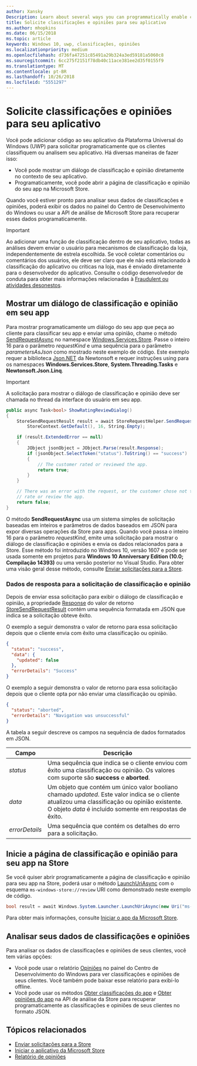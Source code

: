 ```yaml
---
author: Xansky
Description: Learn about several ways you can programmatically enable customers to rate and review your app.
title: Solicite classificações e opiniões para seu aplicativo
ms.author: mhopkins
ms.date: 06/15/2018
ms.topic: article
keywords: Windows 10, uwp, classificações, opiniões
ms.localizationpriority: medium
ms.openlocfilehash: d736fa47251c85491a29b324a3ed59181a5060c8
ms.sourcegitcommit: 6cc275f2151f78db40c11ace381ee2d35f0155f9
ms.translationtype: MT
ms.contentlocale: pt-BR
ms.lasthandoff: 10/26/2018
ms.locfileid: "5551297"
---
```

# <a name="request-ratings-and-reviews-for-your-app"></a>Solicite classificações e opiniões para seu aplicativo

Você pode adicionar código ao seu aplicativo da Plataforma Universal do Windows (UWP) para solicitar programaticamente que os clientes classifiquem ou analisem seu aplicativo. Há diversas maneiras de fazer isso:
* Você pode mostrar um diálogo de classificação e opinião diretamente no contexto de seu aplicativo.
* Programaticamente, você pode abrir a página de classificação e opinião do seu app na Microsoft Store.

Quando você estiver pronto para analisar seus dados de classificações e opiniões, poderá exibir os dados no painel do Centro de Desenvolvimento do Windows ou usar a API de análise de Microsoft Store para recuperar esses dados programaticamente.

> [!IMPORTANT]
> Ao adicionar uma função de classificação dentro de seu aplicativo, todas as análises devem enviar o usuário para mecanismos de classificação da loja, independentemente de estrela escolhida. Se você coletar comentários ou comentários dos usuários, ele deve ser claro que ele não está relacionado à classificação do aplicativo ou críticas na loja, mas é enviado diretamente para o desenvolvedor do aplicativo. Consulte o código desenvolvedor de conduta para obter mais informações relacionadas à [Fraudulent ou atividades desonestos](https://docs.microsoft.com/legal/windows/agreements/store-developer-code-of-conduct#3-fraudulent-or-dishonest-activities).

## <a name="show-a-rating-and-review-dialog-in-your-app"></a>Mostrar um diálogo de classificação e opinião em seu app

Para mostrar programaticamente um diálogo do seu app que peça ao cliente para classificar seu app e enviar uma opinião, chame o método [SendRequestAsync](https://docs.microsoft.com/uwp/api/windows.services.store.storerequesthelper.sendrequestasync) no namespace [Windows.Services.Store](https://docs.microsoft.com/uwp/api/windows.services.store). Passe o inteiro 16 para o parâmetro *requestKind* e uma sequência para o parâmetro *parametersAsJson* como mostrado neste exemplo de código. Este exemplo requer a biblioteca [Json.NET](http://www.newtonsoft.com/json) da Newtonsoft e requer instruções using para os namespaces **Windows.Services.Store**, **System.Threading.Tasks** e **Newtonsoft.Json.Linq**.

> [!IMPORTANT]
> A solicitação para mostrar o diálogo de classificação e opinião deve ser chamada no thread da interface do usuário em seu app.

```csharp
public async Task<bool> ShowRatingReviewDialog()
{
    StoreSendRequestResult result = await StoreRequestHelper.SendRequestAsync(
        StoreContext.GetDefault(), 16, String.Empty);

    if (result.ExtendedError == null)
    {
        JObject jsonObject = JObject.Parse(result.Response);
        if (jsonObject.SelectToken("status").ToString() == "success")
        {
            // The customer rated or reviewed the app.
            return true;
        }
    }

    // There was an error with the request, or the customer chose not to
    // rate or review the app.
    return false;
}
```

O método **SendRequestAsync** usa um sistema simples de solicitação baseadas em inteiros e parâmetros de dados baseados em JSON para expor diversas operações da Store para apps. Quando você passa o inteiro 16 para o parâmetro *requestKind*, emite uma solicitação para mostrar o diálogo de classificação e opiniões e envia os dados relacionados para a Store. Esse método foi introduzido no Windows 10, versão 1607 e pode ser usada somente em projetos para **Windows 10 Anniversary Edition (10.0; Compilação 14393)** ou uma versão posterior no Visual Studio. Para obter uma visão geral desse método, consulte [Enviar solicitações para a Store](send-requests-to-the-store.md).

### <a name="response-data-for-the-rating-and-review-request"></a>Dados de resposta para a solicitação de classificação e opinião

Depois de enviar essa solicitação para exibir o diálogo de classificação e opinião, a propriedade [Response](https://docs.microsoft.com/uwp/api/windows.services.store.storesendrequestresult.Response) do valor de retorno [StoreSendRequestResult](https://docs.microsoft.com/uwp/api/windows.services.store.storesendrequestresult) contém uma sequência formatada em JSON que indica se a solicitação obteve êxito.

O exemplo a seguir demonstra o valor de retorno para essa solicitação depois que o cliente envia com êxito uma classificação ou opinião.

```json
{ 
  "status": "success", 
  "data": {
    "updated": false
  },
  "errorDetails": "Success"
}
```

O exemplo a seguir demonstra o valor de retorno para essa solicitação depois que o cliente opta por não enviar uma classificação ou opinião.

```json
{ 
  "status": "aborted", 
  "errorDetails": "Navigation was unsuccessful"
}
```

A tabela a seguir descreve os campos na sequência de dados formatados em JSON.

|  Campo  |  Descrição  |
|----------------------|---------------|
|  *status*                   |  Uma sequência que indica se o cliente enviou com êxito uma classificação ou opinião. Os valores com suporte são **success** e **aborted**.   |
|  *data*                   |  Um objeto que contém um único valor booliano chamado *updated*. Este valor indica se o cliente atualizou uma classificação ou opinião existente. O objeto *data* é incluído somente em respostas de êxito.   |
|  *errorDetails*                   |  Uma sequência que contém os detalhes do erro para a solicitação. |

## <a name="launch-the-rating-and-review-page-for-your-app-in-the-store"></a>Inicie a página de classificação e opinião para seu app na Store

Se você quiser abrir programaticamente a página de classificação e opinião para seu app na Store, poderá usar o método [LaunchUriAsync](https://docs.microsoft.com/uwp/api/windows.system.launcher.launchuriasync) com o esquema ```ms-windows-store://review``` URI como demonstrado neste exemplo de código.

```csharp
bool result = await Windows.System.Launcher.LaunchUriAsync(new Uri("ms-windows-store://review/?ProductId=9WZDNCRFHVJL"));
```

Para obter mais informações, consulte [Iniciar o app da Microsoft Store](../launch-resume/launch-store-app.md).

## <a name="analyze-your-ratings-and-reviews-data"></a>Analisar seus dados de classificações e opiniões

Para analisar os dados de classificações e opiniões de seus clientes, você tem várias opções:
* Você pode usar o relatório [Opiniões](../publish/reviews-report.md) no painel do Centro de Desenvolvimento do Windows para ver classificações e opiniões de seus clientes. Você também pode baixar esse relatório para exibi-lo offline.
* Você pode usar os métodos [Obter classificações do app](get-app-ratings.md) e [Obter opiniões do app](get-app-reviews.md) na API de análise da Store para recuperar programaticamente as classificações e opiniões de seus clientes no formato JSON.

## <a name="related-topics"></a>Tópicos relacionados

* [Enviar solicitações para a Store](send-requests-to-the-store.md)
* [Iniciar o aplicativo da Microsoft Store](../launch-resume/launch-store-app.md)
* [Relatório de opiniões](../publish/reviews-report.md)
